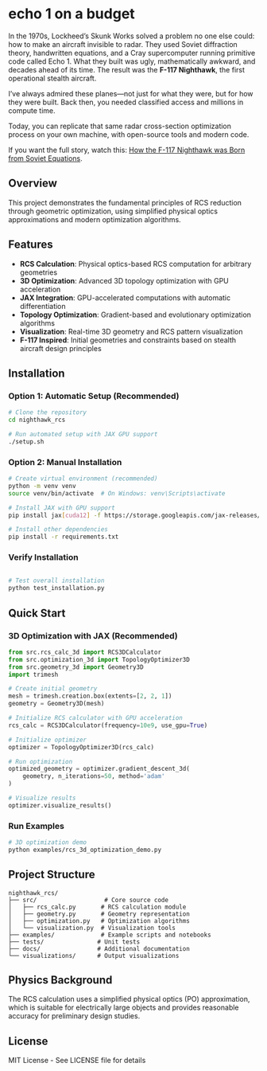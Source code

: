 # echo 1 on a budget

In the 1970s, Lockheed’s Skunk Works solved a problem no one else could: how to make an aircraft invisible to radar. They used Soviet diffraction theory, handwritten equations, and a Cray supercomputer running primitive code called Echo 1. What they built was ugly, mathematically awkward, and decades ahead of its time. The result was the **F-117 Nighthawk**, the first operational stealth aircraft.

I’ve always admired these planes—not just for what they were, but for how they were built. Back then, you needed classified access and millions in compute time.

Today, you can replicate that same radar cross-section optimization process on your own machine, with open-source tools and modern code.

If you want the full story, watch this: [How the F-117 Nighthawk was Born from Soviet Equations](https://www.youtube.com/watch?v=1zjcnnx7igc).

## Overview

This project demonstrates the fundamental principles of RCS reduction through geometric optimization, using simplified physical optics approximations and modern optimization algorithms.

## Features

- **RCS Calculation**: Physical optics-based RCS computation for arbitrary geometries
- **3D Optimization**: Advanced 3D topology optimization with GPU acceleration
- **JAX Integration**: GPU-accelerated computations with automatic differentiation
- **Topology Optimization**: Gradient-based and evolutionary optimization algorithms
- **Visualization**: Real-time 3D geometry and RCS pattern visualization
- **F-117 Inspired**: Initial geometries and constraints based on stealth aircraft design principles

## Installation

### Option 1: Automatic Setup (Recommended)

```bash
# Clone the repository
cd nighthawk_rcs

# Run automated setup with JAX GPU support
./setup.sh
```

### Option 2: Manual Installation

```bash
# Create virtual environment (recommended)
python -m venv venv
source venv/bin/activate  # On Windows: venv\Scripts\activate

# Install JAX with GPU support
pip install jax[cuda12] -f https://storage.googleapis.com/jax-releases/jax_cuda_releases.html

# Install other dependencies
pip install -r requirements.txt
```

### Verify Installation

```bash

# Test overall installation
python test_installation.py
```

## Quick Start

### 3D Optimization with JAX (Recommended)

```python
from src.rcs_calc_3d import RCS3DCalculator
from src.optimization_3d import TopologyOptimizer3D
from src.geometry_3d import Geometry3D
import trimesh

# Create initial geometry
mesh = trimesh.creation.box(extents=[2, 2, 1])
geometry = Geometry3D(mesh)

# Initialize RCS calculator with GPU acceleration
rcs_calc = RCS3DCalculator(frequency=10e9, use_gpu=True)

# Initialize optimizer
optimizer = TopologyOptimizer3D(rcs_calc)

# Run optimization
optimized_geometry = optimizer.gradient_descent_3d(
    geometry, n_iterations=50, method='adam'
)

# Visualize results
optimizer.visualize_results()
```

### Run Examples

```bash
# 3D optimization demo
python examples/rcs_3d_optimization_demo.py
```

## Project Structure

```
nighthawk_rcs/
├── src/                   # Core source code
│   ├── rcs_calc.py       # RCS calculation module
│   ├── geometry.py       # Geometry representation
│   ├── optimization.py   # Optimization algorithms
│   └── visualization.py  # Visualization tools
├── examples/             # Example scripts and notebooks
├── tests/               # Unit tests
├── docs/                # Additional documentation
└── visualizations/      # Output visualizations
```

## Physics Background

The RCS calculation uses a simplified physical optics (PO) approximation, which is suitable for electrically large objects and provides reasonable accuracy for preliminary design studies.

## License

MIT License - See LICENSE file for details
